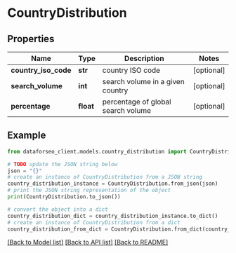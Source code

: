 # CountryDistribution


## Properties

Name | Type | Description | Notes
------------ | ------------- | ------------- | -------------
**country_iso_code** | **str** | country ISO code | [optional] 
**search_volume** | **int** | search volume in a given country | [optional] 
**percentage** | **float** | percentage of global search volume | [optional] 

## Example

```python
from dataforseo_client.models.country_distribution import CountryDistribution

# TODO update the JSON string below
json = "{}"
# create an instance of CountryDistribution from a JSON string
country_distribution_instance = CountryDistribution.from_json(json)
# print the JSON string representation of the object
print(CountryDistribution.to_json())

# convert the object into a dict
country_distribution_dict = country_distribution_instance.to_dict()
# create an instance of CountryDistribution from a dict
country_distribution_from_dict = CountryDistribution.from_dict(country_distribution_dict)
```
[[Back to Model list]](../README.md#documentation-for-models) [[Back to API list]](../README.md#documentation-for-api-endpoints) [[Back to README]](../README.md)


